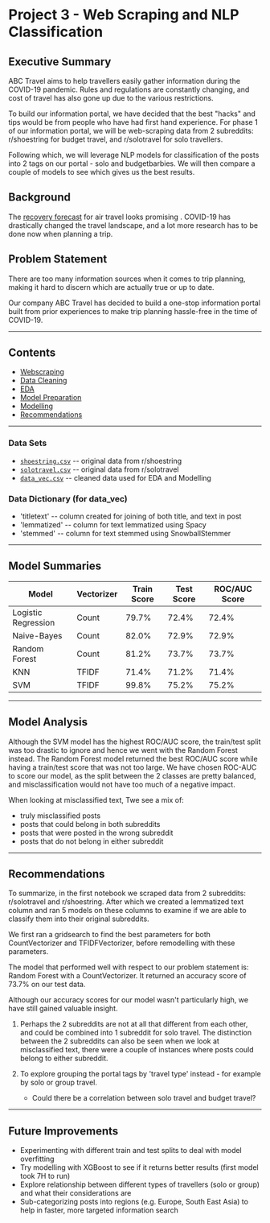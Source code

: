 # Project 3 - Web Scraping and NLP Classification


## Executive Summary 
ABC Travel aims to help travellers easily gather information during the COVID-19 pandemic. Rules and regulations are constantly changing, and cost of travel has also gone up due to the various restrictions.

To build our information portal, we have decided that the best "hacks" and tips would be from people who have had first hand experience. For phase 1 of our information portal, we will be web-scraping data from 2 subreddits: r/shoestring for budget travel, and r/solotravel for solo travellers.

Following which, we will leverage NLP models for classification of the posts into 2 tags on our portal - solo and budgetbarbies. We will then compare a couple of models to see which gives us the best results.


## Background
The [recovery forecast](https://www.bain.com/insights/air-travel-forecast-when-will-airlines-recover-from-covid-19-interactive/) for air travel looks promising . COVID-19 has drastically changed the travel landscape, and a lot more research has to be done now when planning a trip. 


## Problem Statement 
There are too many information sources when it comes to trip planning, making it hard to discern which are actually true or up to date.

Our company ABC Travel has decided to build a one-stop information portal built from prior experiences to make trip planning hassle-free in the time of COVID-19.

---

## Contents

* [Webscraping](#link1)
* [Data Cleaning](01_cleaning_eda.ipynb#link2)
* [EDA](01_cleaning_eda.ipynb#link3)
* [Model Preparation](02_modelling.ipynb#link6)
* [Modelling](02_modelling.ipynb#link4)
* [Recommendations](02_modelling.ipynb#link5)

---

### Data Sets
* [`shoestring.csv`](data/shoestring.csv) -- original data from r/shoestring
* [`solotravel.csv`](data/solotravel.csv) -- original data from r/solotravel
* [`data_vec.csv`](data/data_vec.csv) -- cleaned data used for EDA and Modelling


### Data Dictionary (for data_vec)
* 'titletext' -- column created for joining of both title, and text in post
* 'lemmatized' -- column for text lemmatized using Spacy
* 'stemmed' -- column for text stemmed using SnowballStemmer

--- 

## Model Summaries

| Model | Vectorizer | Train Score | Test Score | ROC/AUC Score |
| --- | --- | --- | --- | --- |
| Logistic Regression | Count | 79.7% |  72.4%  |  72.4%  |  
| Naive-Bayes | Count | 82.0% |  72.9%  |  72.9%  | 
| Random Forest | Count | 81.2% |  73.7%  |  73.7%  |  
| KNN | TFIDF | 71.4% |  71.2%  |  71.4%  | 
| SVM | TFIDF | 99.8% |  75.2%  |  75.2%  |  

--- 

## Model Analysis

Although the SVM model has the highest ROC/AUC score, the train/test split was too drastic to ignore and hence we went with the Random Forest instead. The Random Forest model returned the best ROC/AUC score while having a train/test score that was not too large. We have chosen ROC-AUC to score our model, as the split between the 2 classes are pretty balanced, and misclassification would not have too much of a negative impact.

When looking at misclassified text, Twe see a mix of: 
* truly misclassified posts 
* posts that could belong in both subreddits 
* posts that were posted in the wrong subreddit
* posts that do not belong in either subreddit

--- 

## Recommendations

To summarize, in the first notebook we scraped data from 2 subreddits: r/solotravel and r/shoestring. After which we created a lemmatized text column and ran 5 models on these columns to examine if we are able to classify them into their original subreddits.

We first ran a gridsearch to find the best parameters for both CountVectorizer and TFIDFVectorizer, before remodelling with these parameters.

The model that performed well with respect to our problem statement is: Random Forest with a CountVectorizer. It returned an accuracy score of 73.7% on our test data.

Although our accuracy scores for our model wasn't particularly high, we have still gained valuable insight.

   1) Perhaps the 2 subreddits are not at all that different from each other, and could be combined into 1 subreddit for solo travel. The distinction between the 2 subreddits can also be seen when we look at misclassified text, there were a couple of instances where posts could belong to either subreddit.

   2) To explore grouping the portal tags by 'travel type' instead - for example by solo or group travel.

       - Could there be a correlation between solo travel and budget travel? 

--- 
## Future Improvements

- Experimenting with different train and test splits to deal with model overfitting
- Try modelling with XGBoost to see if it returns better results (first model took 7H to run)
- Explore relationship between different types of travellers (solo or group) and what their considerations are
- Sub-categorizing posts into regions (e.g. Europe, South East Asia) to help in faster, more targeted information search